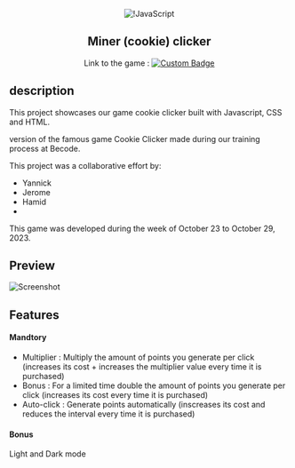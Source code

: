 <div align="center">

![!JavaScript](https://img.shields.io/badge/javascript-%23323330.svg?style=for-the-badge&logo=javascript&logoColor=%23F7DF1E) 

## Miner (cookie) clicker

Link to the game : [![Custom Badge](https://img.shields.io/badge/Miner%20Clicker-Click%20Here-%23d37810?style=flat&link=https%3A%2F%2Fslatohamid.github.io%2Fcookie-clicker%2F)](https://slatohamid.github.io/cookie-clicker/)

</div>

## description

This project showcases our game cookie clicker built with Javascript, CSS and HTML.

version of the famous game Cookie Clicker made during our training process at Becode.

This project was a collaborative effort by:

- Yannick
- Jerome
- Hamid
- 
This game was developed during the week of October 23 to October 29, 2023.

## Preview

![Screenshot](https://github.com/slatohamid/cookie-clicker/assets/117818692/47b84ef3-089c-4646-9475-d8784892d4c3)


## Features
#### Mandtory

- Multiplier : Multiply the amount of points you generate per click (increases its cost + increases the multiplier value every time it is purchased)
- Bonus : For a limited time double the amount of points you generate per click (increases its cost every time it is purchased)
- Auto-click : Generate points automatically (inscreases its cost and reduces the interval every time it is purchased)

#### Bonus
Light and Dark mode





